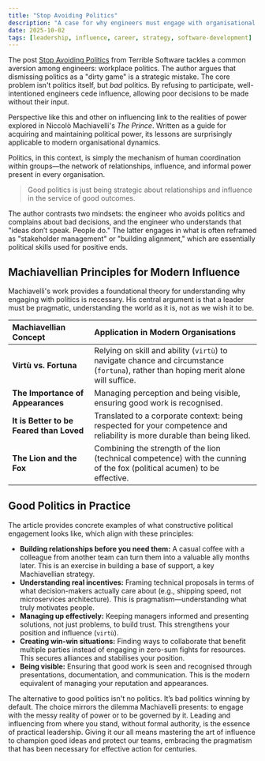 ```yaml
---
title: "Stop Avoiding Politics"
description: "A case for why engineers must engage with organisational politics, drawing parallels to Machiavelli's 'The Prince'."
date: 2025-10-02
tags: [leadership, influence, career, strategy, software-development]
---
```


The post [Stop Avoiding Politics](https://terriblesoftware.org/2025/10/01/stop-avoiding-politics/) from Terrible Software tackles a common aversion among engineers: workplace politics. The author argues that dismissing politics as a "dirty game" is a strategic mistake. The core problem isn't politics itself, but *bad* politics. By refusing to participate, well-intentioned engineers cede influence, allowing poor decisions to be made without their input.

Perspective like this and other on influencing link to the realities of power explored in Niccolò Machiavelli's *The Prince*. Written as a guide for acquiring and maintaining political power, its lessons are surprisingly applicable to modern organisational dynamics.

Politics, in this context, is simply the mechanism of human coordination within groups—the network of relationships, influence, and informal power present in every organisation.

> Good politics is just being strategic about relationships and influence in the service of good outcomes.

The author contrasts two mindsets: the engineer who avoids politics and complains about bad decisions, and the engineer who understands that "ideas don’t speak. People do." The latter engages in what is often reframed as "stakeholder management" or "building alignment," which are essentially political skills used for positive ends.

## Machiavellian Principles for Modern Influence

Machiavelli's work provides a foundational theory for understanding why engaging with politics is necessary. His central argument is that a leader must be pragmatic, understanding the world as it is, not as we wish it to be.

| Machiavellian Concept | Application in Modern Organisations |
| :--- | :--- |
| **Virtù vs. Fortuna** | Relying on skill and ability (`virtù`) to navigate chance and circumstance (`fortuna`), rather than hoping merit alone will suffice. |
| **The Importance of Appearances** | Managing perception and being visible, ensuring good work is recognised. |
| **It is Better to be Feared than Loved** | Translated to a corporate context: being respected for your competence and reliability is more durable than being liked. |
| **The Lion and the Fox** | Combining the strength of the lion (technical competence) with the cunning of the fox (political acumen) to be effective. |

## Good Politics in Practice

The article provides concrete examples of what constructive political engagement looks like, which align with these principles:

*   **Building relationships before you need them:** A casual coffee with a colleague from another team can turn them into a valuable ally months later. This is an exercise in building a base of support, a key Machiavellian strategy.
*   **Understanding real incentives:** Framing technical proposals in terms of what decision-makers actually care about (e.g., shipping speed, not microservices architecture). This is pragmatism—understanding what truly motivates people.
*   **Managing up effectively:** Keeping managers informed and presenting solutions, not just problems, to build trust. This strengthens your position and influence (`virtù`).
*   **Creating win-win situations:** Finding ways to collaborate that benefit multiple parties instead of engaging in zero-sum fights for resources. This secures alliances and stabilises your position.
*   **Being visible:** Ensuring that good work is seen and recognised through presentations, documentation, and communication. This is the modern equivalent of managing your reputation and appearances.

The alternative to good politics isn't no politics. It’s bad politics winning by default. The choice mirrors the dilemma Machiavelli presents: to engage with the messy reality of power or to be governed by it. Leading and influencing from where you stand, without formal authority, is the essence of practical leadership. Giving it our all means mastering the art of influence to champion good ideas and protect our teams, embracing the pragmatism that has been necessary for effective action for centuries.

[^1]: The author notes that political skill, like any trait, can be used positively or negatively, a point expanded in their earlier post, [Your Strengths Are Your Weaknesses](https://terriblesoftware.org/2025/03/31/your-strengths-are-your-weaknesses/).
